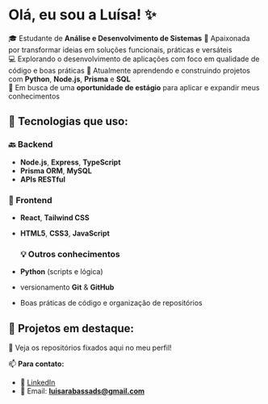 # Olá, eu sou a Luísa! ✨

🎓 Estudante de **Análise e Desenvolvimento de Sistemas**
🚀 Apaixonada por transformar ideias em soluções funcionais, práticas e versáteis  
💻 Explorando o desenvolvimento de aplicações com foco em qualidade de código e boas práticas
🌱 Atualmente aprendendo e construindo projetos com **Python**, **Node.js**, **Prisma** e **SQL**  
🎯 Em busca de uma **oportunidade de estágio** para aplicar e expandir meus conhecimentos

## 🧪 Tecnologias que uso:

### 🔙 Backend
- **Node.js**, **Express**, **TypeScript**
- **Prisma ORM**, **MySQL**
- **APIs RESTful**

### 🎨 Frontend
- **React**, **Tailwind CSS**
- **HTML5**, **CSS3**, **JavaScript**
  
  ### 💡 Outros conhecimentos
- **Python** (scripts e lógica)
- versionamento **Git** & **GitHub**
- Boas práticas de código e organização de repositórios

## 🚀 Projetos em destaque:
🔗 Veja os repositórios fixados aqui no meu perfil!

📫 **Para contato:**  
- 💼 [LinkedIn](https://www.linkedin.com/in/luísa-rabassa)
- 📧 Email: **luisarabassads@gmail.com**
